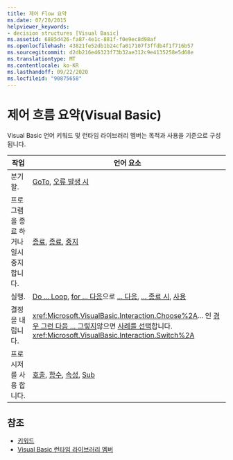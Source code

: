 ```yaml
---
title: 제어 Flow 요약
ms.date: 07/20/2015
helpviewer_keywords:
- decision structures [Visual Basic]
ms.assetid: 6885d426-fa87-4e1c-881f-f0e9ec8d98af
ms.openlocfilehash: 43821fe52db1b24cfa017107f3ffdb4f1f716b57
ms.sourcegitcommit: d2db216e46323f73b32ae312c9e4135258e5d68e
ms.translationtype: MT
ms.contentlocale: ko-KR
ms.lasthandoff: 09/22/2020
ms.locfileid: "90875658"
---
```

# <a name="control-flow-summary-visual-basic"></a>제어 흐름 요약(Visual Basic)

Visual Basic 언어 키워드 및 런타임 라이브러리 멤버는 목적과 사용을 기준으로 구성 됩니다.  
  
|작업|언어 요소|  
|------------|----------------------|  
|분기할.|[GoTo](../statements/goto-statement.md), [오류 발생 시](../statements/on-error-statement.md)|  
|프로그램을 종료 하거나 일시 중지 합니다.|[종료](../statements/end-statement.md), [종료](../statements/exit-statement.md), [중지](../statements/stop-statement.md)|  
|실행.|[Do ... Loop](../statements/do-loop-statement.md), [for ... 다음](../statements/for-next-statement.md)으로 [... 다음](../statements/for-each-next-statement.md), [... 종료 시](../statements/while-end-while-statement.md), [사용](../statements/with-end-with-statement.md)|  
|결정을 내립니다.|<xref:Microsoft.VisualBasic.Interaction.Choose%2A>... 인 [경우 그런 다음 ... 그렇지](../statements/if-then-else-statement.md)않으면 [사례를 선택](../statements/select-case-statement.md)합니다. <xref:Microsoft.VisualBasic.Interaction.Switch%2A>|  
|프로시저를 사용 합니다.|[호출](../statements/call-statement.md), [함수](../statements/function-statement.md), [속성](../statements/property-statement.md), [Sub](../statements/sub-statement.md)|  
  
## <a name="see-also"></a>참조

- [키워드](index.md)
- [Visual Basic 런타임 라이브러리 멤버](../runtime-library-members.md)
